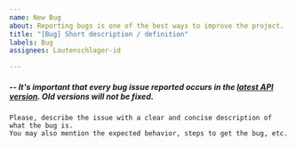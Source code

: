 ```yaml
---
name: New Bug
about: Reporting bugs is one of the best ways to improve the project.
title: "[Bug] Short description / definition"
labels: Bug
assignees: Lautenschlager-id

---
```


##### -- It's important that every bug issue reported occurs in the [latest API version](https://github.com/Lautenschlager-id/Transfromage/blob/master/CONTRIBUTING.md). Old versions will not be fixed.

```
Please, describe the issue with a clear and concise description of what the bug is.
You may also mention the expected behavior, steps to get the bug, etc.
```
